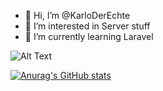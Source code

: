 - 👋 Hi, I’m @KarloDerEchte
- 👀 I’m interested in Server stuff
- 🌱 I’m currently learning Laravel

![Alt Text](https://media.giphy.com/media/YTPuqmwRCso0uB82o7/giphy.gif)

[![Anurag's GitHub stats](https://github-readme-stats.vercel.app/api?username=KarloDerEchte&count_private=true)](https://github.com/anuraghazra/github-readme-stats)
